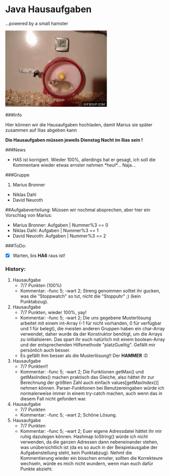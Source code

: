 # Java Hausaufgaben
...powered by a small hamster

![small hamster](smha.gif)

###Info

Hier können wir die Hausaufgaben hochladen, damit 
Marius sie später zusammen auf Ilias abgeben kann

__Die Hausaufgaben müssen jeweils Dienstag Nacht im Ilias sein !__

###News

- HA5 ist korrigiert. Wieder 100%, allerdings hat er gesagt, ich soll die Kommentare wieder etwas ernster nehmen \*heul\*... Naja... 

###Gruppe

1. Marius Bronner
* Niklas Dahl
* David Neuroth

##Aufgabeverteilung:
Müssen wir nochmal absprechen, aber hier ein Vorschlag von Marius:   
* Marius Bronner: Aufgaben | Nummer%3 == 0   
* Niklas Dahl: Aufgaben | Nummer%3 == 1   
* David Neuroth: Aufgaben | Nummer%3 == 2   

###ToDo:
- [x] Warten, bis __HA6__ raus ist!

### History:
1. Hausaufgabe
	* 7/7 Punkten (100%)
	* Kommentar: -func 5; -wart 2; Streng genommen solltet ihr gucken, was die "Stoppwatch" so tut, nicht die "Stoppuhr" ;) (kein Punktabzug).
2. Hausaufgabe
	* 7/7 Punkten, wieder 100%, yay!
	* Kommentar: -func 5; -wart 2; Die uns gegebene Musterlösung arbeitet mit einem int-Array (-1 für nicht vorhanden, 0 für verfügbar und 1 für belegt), die meisten anderen Gruppen haben ein char-Array verwendet, daher wurde da der Konstruktor benötigt, um die Arrays zu initialisieren. Das spart ihr euch natürlich mit einem boolean-Array und der entsprechenden Hilfsmethode "platzGueltig". Gefällt mir persönlich auch besser.
	* Es gefällt ihm besser als die Musterlösung!! Der __HAMMER__ :D
3. Hausaufgabe
	* 7/7 Punkten!!
	* Kommentar: -func 5; -wart 2; Die Funktionen getMax() und getMaxIndex() machen praktisch das Gleiche, also hättet ihr zur Berechnung der größten Zahl auch einfach values[getMaxIndex()] nehmen können. Parser-Funktionen bei Benutzereingaben würde ich normalerweise immer in einem try-catch machen, auch wenn das in diesem Fall nicht gefordert war.
4. Hausaufgabe
	* 7/7 Punkten
	* Kommentar: -func 5; -wart 2; Schöne Lösung.
5. Hausaufgabe
	* 7/7 Punkten
	* Kommentar: -func 5; -wart 2; Euer eigene Adressdatei hättet ihr mir ruhig dazulegen können. Hashmap toString() würde ich nicht verwenden, da die ganzen Adressen dann nebeneinander stehen, was unübersichtlich ist (da es so auch in der Beispielausgabe der Aufgabenstellung steht, kein Punktabzug). Nehmt die Kommentierung wieder ein bisschen ernster, sollten die Korrekteure wechseln, würde es mich nicht wundern, wenn man euch dafür Punkte abzieht.
